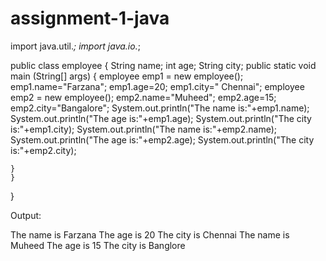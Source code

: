 # assignment-1-java

import java.util.*;
import java.io.*;

public class employee
{
	String name;
	int age;
	String city;
	public static void main (String[] args) 
	{
		employee emp1 = new employee();
                emp1.name="Farzana";
                emp1.age=20;
                emp1.city=" Chennai";
		employee emp2 = new employee();
                emp2.name="Muheed";
                emp2.age=15;
                emp2.city="Bangalore";
		System.out.println("The name is:"+emp1.name);
		System.out.println("The age is:"+emp1.age);
		System.out.println("The city is:"+emp1.city);
		System.out.println("The name is:"+emp2.name);
		System.out.println("The age is:"+emp2.age);
		System.out.println("The city is:"+emp2.city);
		
	}
	}

}

Output:

 The name is Farzana
 The age is 20
 The city is Chennai
 The name is Muheed
 The age is 15
 The city is Banglore
 
 

